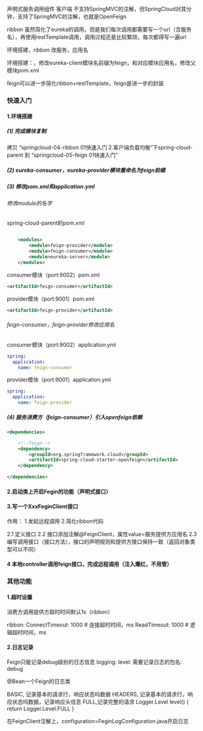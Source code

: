 声明式服务调用组件
客户端
不支持SpringMVC的注解，但SpringCloud对其分钟，支持了SpringMVC的注解，也就是OpenFeign

ribbon 虽然简化了eureka的调用，但是我们每次调用都需要写一个url（含服务名），再使用restTemplate调用，调用过程还是比较繁琐，每次都得写一遍url

环境搭建，ribbon 改服务，应用名


环境搭建：，修改eureka-client模块名前缀为feign，和对应模块应用名，修改父模块pom.xml


feign可以进一步简化ribbon+restTemplate，feign是进一步的封装
### 快速入门

#### 1.环境搭建
##### (1) 完成模块复制
拷贝 “springcloud-04-ribbon 01快速入门 2.客户端负载均衡”下spring-cloud-parent 到 “springcloud-05-feign 01快速入门”

##### (2) eureka-consumer，eureka-provider模块重命名为feign前缀

##### (3) 修改pom.xml和application.yml
###### 修改module的名字
spring-cloud-parent的pom.xml
```xml

    <modules>
        <module>feign-provider</module>
        <module>feign-consumer</module>
        <module>eureka-server</module>
    </modules>

```

consumer模块（port:9002）pom.xml
```xml
<artifactId>feign-consumer</artifactId>
```

provider模块（port:9001）pom.xml
```xml
<artifactId>feign-provider</artifactId>
```

###### feign-consumer，feign-provider修改应用名
consumer模块（port:9002）application.yml
```yaml
spring:
  application:
    name: feign-consumer
```

provider模块（port:9001）application.yml
```yaml
spring:
  application:
    name: feign-provider 
```

##### (4) 服务消费方（feign-consumer）引入openfeign依赖
```xml
<dependencies>

    <!--feign-->
    <dependency>
        <groupId>org.springframework.cloud</groupId>
        <artifactId>spring-cloud-starter-openfeign</artifactId>
    </dependency>
    
</dependencies>
```


#### 2.启动类上开启Fegin的功能（声明式接口）



#### 3.写一个XxxFeginClient接口
作用：
1.发起远程调用
2.简化ribbon代码

2.1 定义接口
2.2 接口添加注解@FeignClient，属性value=服务提供方应用名
2.3 编写调用接口（接口方法），接口的声明规则和提供方接口保持一致（返回对象类型可以不同）

#### 4 本地controller调用feign接口，完成远程调用（注入爆红，不用管）

### 其他功能
#### 1.超时设置
消费方调用提供方超时时间默认1s（ribbon）

ribbon:
    ConnectTimeout: 1000 # 连接超时时间，ms
    ReadTimeout: 1000 # 逻辑超时时间，ms



#### 2.日志记录
Feign只能记录debug级别的日志信息
logging:
    level:
        需要记录日志的包名: debug

@Bean一个Feign的日志类

BASIC, 记录基本的请求行，响应状态吗数据
HEADERS, 记录基本的请求行，响应状态吗数据，记录响应头信息
FULL,记录完整的请求
Logger.Level level() {
    return Logger.Level.FULL
}

在FeignClient注解上，configuration=FeginLogConfiguration.java开启日志


